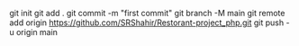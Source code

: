 git init
git add .
git commit -m "first commit"
git branch -M main
git remote add origin https://github.com/SRShahir/Restorant-project_php.git
git push -u origin main
